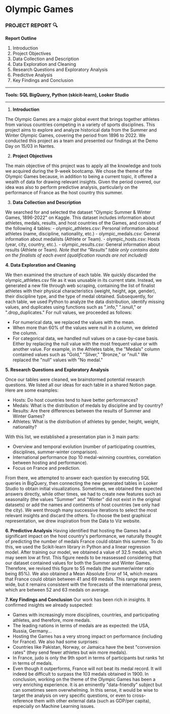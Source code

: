 # Olympic Games

### **PROJECT REPORT 🔍**

**Report Outline**

1. Introduction
2. Project Objectives
3. Data Collection and Description
4. Data Exploration and Cleaning
5. Research Questions and Exploratory Analysis
6. Predictive Analysis
7. Key Findings and Conclusion
---
**Tools: SQL BigQuery, Python (skicit-learn), Looker Studio**

---
1. **Introduction**

The Olympic Games are a major global event that brings together athletes from various countries competing in a variety of sports disciplines. This project aims to explore and analyze historical data from the Summer and Winter Olympic Games, covering the period from 1896 to 2022. We conducted this project as a team and presented our findings at the Demo Day on 15/03 in Nantes.

2. **Project Objectives**

The main objective of this project was to apply all the knowledge and tools we acquired during the 9-week bootcamp. We chose the theme of the Olympic Games because, in addition to being a current topic, it offered a wealth of data for drawing relevant insights. Given the period covered, our idea was also to perform predictive analysis, particularly on the performance of France as the host country this summer.

3. **Data Collection and Description**

We searched for and selected the dataset "Olympic Summer & Winter Games, 1896-2022" on Kaggle. This dataset includes information about athletes, medals, results, and host countries of the Games, and consists of the following 4 tables:
    - olympic_athletes.csv: Personal information about athletes (name, discipline, nationality, etc.)
    - olympic_medals.csv: General information about medalists (Athlete or Team).
    - olympic_hosts.csv: Hosts (year, city, country, etc.).
    - olympic_results.csv: General information about results (Athlete or Team).
*Note that the "Results" table only contains data on the finalists of each event (qualification rounds are not included)*

**4. Data Exploration and Cleaning**

We then examined the structure of each table. We quickly discarded the olympic_athletes.csv file as it was unusable in its current state. Instead, we generated a new file through web scraping, containing the list of finalist athletes with their physical characteristics (weight, height, age, gender), their discipline type, and the type of medal obtained. Subsequently, for each table, we used Python to analyze the data distribution, identify missing values, and duplicates using functions such as ".info," ".isnull," or ".drop_duplicates." For null values, we proceeded as follows:

- For numerical data, we replaced the values with the mean.
- When more than 60% of the values were null in a column, we deleted the column.
- For categorical data, we handled null values on a case-by-case basis. Either by replacing the null value with the most frequent value or with another value. For example, in the Athletes table, the "Medals" column contained values such as "Gold," "Silver," "Bronze," or "null." We replaced the "null" values with "No medal."



**5. Research Questions and Exploratory Analysis**

Once our tables were cleaned, we brainstormed potential research questions. We listed all our ideas for each table in a shared Notion page. Here are some examples:

- Hosts: Do host countries tend to have better performances?
- Medals: What is the distribution of medals by discipline and by country?
- Results: Are there differences between the results of Summer and Winter Games?
- Athletes: What is the distribution of athletes by gender, height, weight, nationality?

With this list, we established a presentation plan in 3 main parts:

- Overview and temporal evolution (number of participating countries, disciplines, summer-winter comparison).
- International performance (top 10 medal-winning countries, correlation between hosting and performance).
- Focus on France and prediction.

From there, we attempted to answer each question by executing SQL queries in BigQuery, then connecting the new generated tables in Looker Studio to obtain initial visualizations. Sometimes, we obtained the expected answers directly, while other times, we had to create new features such as seasonality (the values "Summer" and "Winter" did not exist in the original datasets) or add the names and continents of host countries (we only had the city). We went through many successive iterations to select the most relevant insights and discard the others. To choose the best graphical representation, we drew inspiration from the Data to Viz website.

**6. Predictive Analysis**
Having identified that hosting the Games had a significant impact on the host country's performance, we naturally thought of predicting the number of medals France could obtain this summer. To do this, we used the Scikit-learn library in Python and a linear regression model. After training our model, we obtained a value of 32.5 medals, which may seem low at first. This figure needs to be reassessed considering that our dataset contained values for both the Summer and Winter Games. Therefore, we revised this figure to 55 medals (the summer/winter ratio being 85%). We also obtained a Mean Absolute Error of 14, which means that France could obtain between 41 and 69 medals. This range may seem wide, but it remains consistent with the forecasts of the international press, which are between 52 and 63 medals on average.


**7. Key Findings and Conclusion**
Our work has been rich in insights. It confirmed insights we already suspected:

- Games with increasingly more disciplines, countries, and participating athletes, and therefore, more medals.
- The leading nations in terms of medals are as expected: the USA, Russia, Germany...
- Hosting the Games has a very strong impact on performance (including for France).
We also had some surprises:
- Countries like Pakistan, Norway, or Jamaica have the best "conversion rates" (they send fewer athletes but win more medals).
- In France, judo is only the 9th sport in terms of participants but ranks 1st in terms of medals.
- Even though it outperforms, France will not beat its medal record. It will indeed be difficult to surpass the 103 medals obtained in 1900.
In conclusion, working on the theme of the Olympic Games has been a very enriching experience. It is an eminently "data-friendly" subject but can sometimes seem overwhelming. In this sense, it would be wise to target the analysis on very specific questions, or even to cross-reference them with other external data (such as GDP/per capita), especially on Machine Learning issues.
